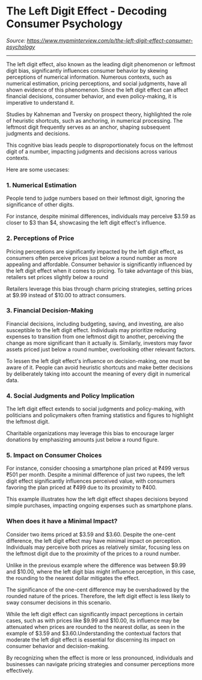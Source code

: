 # The Left Digit Effect - Decoding Consumer Psychology

*Source: https://www.mypminterview.com/p/the-left-digit-effect-consumer-psychology*

---





The left digit effect, also known as the leading digit phenomenon or leftmost digit bias, significantly influences consumer behavior by skewing perceptions of numerical information. Numerous contexts, such as numerical estimation, pricing perceptions, and social judgments, have all shown evidence of this phenomenon. Since the left digit effect can affect financial decisions, consumer behavior, and even policy-making, it is imperative to understand it.

Studies by Kahneman and Tversky on prospect theory, highlighted the role of heuristic shortcuts, such as anchoring, in numerical processing. The leftmost digit frequently serves as an anchor, shaping subsequent judgments and decisions.

This cognitive bias leads people to disproportionately focus on the leftmost digit of a number, impacting judgments and decisions across various contexts.

Here are some usecases:



### 1. Numerical Estimation

People tend to judge numbers based on their leftmost digit, ignoring the significance of other digits.

For instance, despite minimal differences, individuals may perceive $3.59 as closer to $3 than $4, showcasing the left digit effect's influence.



### 2. Perceptions of Price

Pricing perceptions are significantly impacted by the left digit effect, as consumers often perceive prices just below a round number as more appealing and affordable. Consumer behavior is significantly influenced by the left digit effect when it comes to pricing. To take advantage of this bias, retailers set prices slightly below a round

Retailers leverage this bias through charm pricing strategies, setting prices at $9.99 instead of $10.00 to attract consumers.



### 3. Financial Decision-Making

Financial decisions, including budgeting, saving, and investing, are also susceptible to the left digit effect. Individuals may prioritize reducing expenses to transition from one leftmost digit to another, perceiving the change as more significant than it actually is. Similarly, investors may favor assets priced just below a round number, overlooking other relevant factors.

To lessen the left digit effect's influence on decision-making, one must be aware of it. People can avoid heuristic shortcuts and make better decisions by deliberately taking into account the meaning of every digit in numerical data.



### 4. Social Judgments and Policy Implication

The left digit effect extends to social judgments and policy-making, with politicians and policymakers often framing statistics and figures to highlight the leftmost digit.

Charitable organizations may leverage this bias to encourage larger donations by emphasizing amounts just below a round figure.



### 5. Impact on Consumer Choices

For instance, consider choosing a smartphone plan priced at ₹499 versus ₹501 per month. Despite a minimal difference of just two rupees, the left digit effect significantly influences perceived value, with consumers favoring the plan priced at ₹499 due to its proximity to ₹400.

This example illustrates how the left digit effect shapes decisions beyond simple purchases, impacting ongoing expenses such as smartphone plans.



### When does it have a Minimal Impact?

Consider two items priced at $3.59 and $3.60. Despite the one-cent difference, the left digit effect may have minimal impact on perception. Individuals may perceive both prices as relatively similar, focusing less on the leftmost digit due to the proximity of the prices to a round number.

Unlike in the previous example where the difference was between $9.99 and $10.00, where the left digit bias might influence perception, in this case, the rounding to the nearest dollar mitigates the effect.

The significance of the one-cent difference may be overshadowed by the rounded nature of the prices. Therefore, the left digit effect is less likely to sway consumer decisions in this scenario.

While the left digit effect can significantly impact perceptions in certain cases, such as with prices like $9.99 and $10.00, its influence may be attenuated when prices are rounded to the nearest dollar, as seen in the example of $3.59 and $3.60.Understanding the contextual factors that moderate the left digit effect is essential for discerning its impact on consumer behavior and decision-making.

By recognizing when the effect is more or less pronounced, individuals and businesses can navigate pricing strategies and consumer perceptions more effectively.

